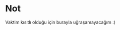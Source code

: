 # Not

Vaktim kısıtlı olduğu için burayla uğraşamayacağım :)

<!-- # PHP Developer Challenge

You need to write a PHP script to properly import the CSV file into a MySQL database.
You are free to use Composer to install any library (like PhpSpreadsheet) but shouldn't install any framework (like Laravel) to write this script.

We expect you to finish this assessment in the following three days after the interview.

You can download the sample code and CSV file here:
[https://github.com/mivento/assessment-php](https://github.com/mivento/assessment-php "https://github.com/mivento/assessment-php")

**Import rules:**

- You will create a table schema for the CSV file. SQL dump of table structure should also be pushed with the final code.
- CSV file has 6 columns including name, surname, email, employee_id, phone, and points. Email, phone, and employee_id columns should be unique. Therefore, the script needs to check if duplicate records exist. If so, don't import them.
- Email and Phone fields need to be valid. Phone field needs to be in this format: 5431234567 (not 05431234567 or something else)

**Plus:**

- Showing the result of the import function (success or failure) in the UI is a plus.
- You can improve the provided code and add any functionality like AJAX, error handling, etc... This is a big plus.
- Adding a README file and writing detailed instructions on how to run the project is a plus.
- Deploying project to a host such as Render or any shared hosting is a plus.

You need to push the code to any repository hosting service such as GitHub, GitLab or Bitbucket and send the repository and demo links to [development@mivento.com](mailto:development@mivento.com "development@mivento.com").

Please don’t hesitate to contact if you have any questions. -->